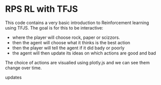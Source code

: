 # RPS RL with TFJS

This code contains a very basic introduction to Reinforcement learning using TFJS.
The goal is for this to be interactive:
  - where the player will choose rock, paper or scizzors.
  - then the agent will choose what it thinks is the best action
  - then the player will tell the agent if it did bady or poorly
  - the agent will then update its ideas on which actions are good and bad
 
The choice of actions are visualied using plotly.js and we can see them change over time.

updates


